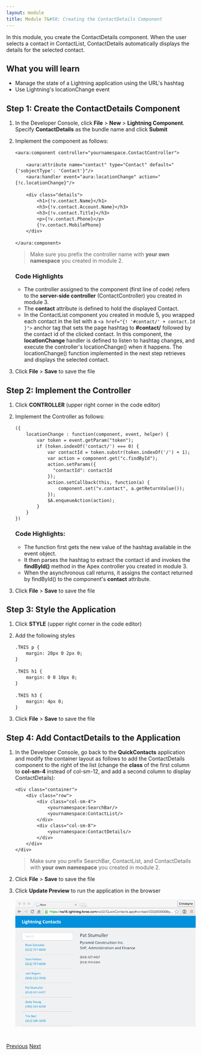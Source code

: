 ```yaml
---
layout: module
title: Module 7&#58; Creating the ContactDetails Component
---
```


In this module, you create the ContactDetails component. When the user selects a contact in ContactList, ContactDetails automatically displays the details for the selected contact.

## What you will learn

- Manage the state of a Lightning application using the URL's hashtag
- Use Lightning's locationChange event


## Step 1: Create the ContactDetails Component

1. In the Developer Console, click **File** > **New** > **Lightning Component**. Specify **ContactDetails** as the bundle name and click **Submit**

1. Implement the component as follows:

    ```
    <aura:component controller="yournamespace.ContactController">

        <aura:attribute name="contact" type="Contact" default="{'sobjectType': 'Contact'}"/>
        <aura:handler event="aura:locationChange" action="{!c.locationChange}"/>

        <div class="details">
            <h1>{!v.contact.Name}</h1>
            <h3>{!v.contact.Account.Name}</h3>
            <h3>{!v.contact.Title}</h3>
            <p>{!v.contact.Phone}</p>
            {!v.contact.MobilePhone}
        </div>

    </aura:component>
    ```
    > Make sure you prefix the controller name with **your own namespace** you created in module 2.

    ### Code Highlights
    - The controller assigned to the component (first line of code) refers to the **server-side controller** (ContactController) you created in module 3.
    - The **contact** attribute is defined to hold the displayed Contact.
    - In the ContactList component you created in module 5, you wrapped each contact in the list with a ```<a href="{! '#contact/' + contact.Id }">``` anchor tag that sets the page hashtag to **#contact/** followed by the contact id of the clicked contact. In this component, the **locationChange** handler is defined to listen to hashtag changes, and execute the controller's locationChange() when it happens. The locationChange() function implemented in the next step retrieves and displays the selected contact.


1. Click **File** > **Save** to save the file


## Step 2: Implement the Controller

1. Click **CONTROLLER** (upper right corner in the code editor)

1. Implement the Controller as follows:

    ```
    ({
        locationChange : function(component, event, helper) {
            var token = event.getParam("token");
            if (token.indexOf('contact/') === 0) {
                var contactId = token.substr(token.indexOf('/') + 1);
                var action = component.get("c.findById");
                action.setParams({
                  "contactId": contactId
                });
                action.setCallback(this, function(a) {
                    component.set("v.contact", a.getReturnValue());
                });
                $A.enqueueAction(action);
            }
        }
    })
    ```

    ### Code Highlights:
    - The function first gets the new value of the hashtag available in the event object.
    - It then parses the hashtag to extract the contact id and invokes the **findById()** method in the Apex controller you created in module 3.
    - When the asynchronous call returns, it assigns the contact returned by findById() to the component's **contact** attribute.

1. Click **File** > **Save** to save the file

## Step 3: Style the Application

1. Click **STYLE** (upper right corner in the code editor)

1. Add the following styles

    ```
    .THIS p {
        margin: 20px 0 2px 0;
    }

    .THIS h1 {
        margin: 0 0 10px 0;
    }

    .THIS h3 {
        margin: 4px 0;
    }
    ```

1. Click **File** > **Save** to save the file

## Step 4: Add ContactDetails to the Application

1. In the Developer Console, go back to the **QuickContacts** application and modify the container layout as follows to add the ContactDetails component to the right of the list (change the **class** of the first column to **col-sm-4** instead of col-sm-12, and add a second column to display ContactDetails):

    ```
    <div class="container">
        <div class="row">
            <div class="col-sm-4">
                <yournamespace:SearchBar/>
                <yournamespace:ContactList/>
            </div>
            <div class="col-sm-8">
                <yournamespace:ContactDetails/>
            </div>
        </div>
    </div>
    ```

    > Make sure you prefix SearchBar, ContactList, and ContactDetails with **your own namespace** you created in module 2.

1. Click **File** > **Save** to save the file

1. Click **Update Preview** to run the application in the browser

    ![](images/app-v5.png)



<div class="row" style="margin-top:40px;">
<div class="col-sm-12">
<a href="create-searchbar-component.html" class="btn btn-default"><i class="glyphicon glyphicon-chevron-left"></i> Previous</a>
<a href="next.html" class="btn btn-default pull-right">Next <i class="glyphicon glyphicon-chevron-right"></i></a>
</div>
</div>
